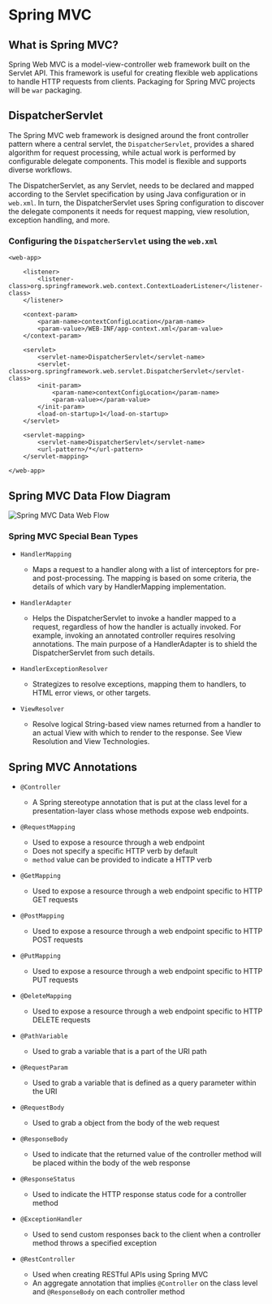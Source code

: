 # Spring MVC

## What is Spring MVC?

Spring Web MVC is a model-view-controller web framework built on the Servlet API. This framework is useful for creating flexible web applications to handle HTTP requests from clients. Packaging for Spring MVC projects will be `war` packaging.


## DispatcherServlet 

The Spring MVC web framework is designed around the front controller pattern where a central servlet, the `DispatcherServlet`, provides a shared algorithm for request processing, while actual work is performed by configurable delegate components. This model is flexible and supports diverse workflows.

The DispatcherServlet, as any Servlet, needs to be declared and mapped according to the Servlet specification by using Java configuration or in `web.xml`. In turn, the DispatcherServlet uses Spring configuration to discover the delegate components it needs for request mapping, view resolution, exception handling, and more.

### Configuring the `DispatcherServlet` using the `web.xml`

	<web-app>
	
	    <listener>
	        <listener-class>org.springframework.web.context.ContextLoaderListener</listener-class>
	    </listener>
	
	    <context-param>
	        <param-name>contextConfigLocation</param-name>
	        <param-value>/WEB-INF/app-context.xml</param-value>
	    </context-param>
	
	    <servlet>
	        <servlet-name>DispatcherServlet</servlet-name>
	        <servlet-class>org.springframework.web.servlet.DispatcherServlet</servlet-class>
	        <init-param>
	            <param-name>contextConfigLocation</param-name>
	            <param-value></param-value>
	        </init-param>
	        <load-on-startup>1</load-on-startup>
	    </servlet>
	
	    <servlet-mapping>
	        <servlet-name>DispatcherServlet</servlet-name>
	        <url-pattern>/*</url-pattern>
	    </servlet-mapping>
	
	</web-app>


## Spring MVC Data Flow Diagram

![Spring MVC Data Web Flow](http://3.bp.blogspot.com/-gzDmsQOGbZ8/Uirsbl-UM2I/AAAAAAAAAlo/6VMFghVaMEA/s1600/SpringMVC.jpg)

### Spring MVC Special Bean Types

- `HandlerMapping`
  - Maps a request to a handler along with a list of interceptors for pre- and post-processing. The mapping is based on some criteria, the details of which vary by HandlerMapping implementation.

- `HandlerAdapter`
  - Helps the DispatcherServlet to invoke a handler mapped to a request, regardless of how the handler is actually invoked. For example, invoking an annotated controller requires resolving annotations. The main purpose of a HandlerAdapter is to shield the DispatcherServlet from such details.

- `HandlerExceptionResolver`
  - Strategizes to resolve exceptions, mapping them to handlers, to HTML error views, or other targets.

- `ViewResolver`
  - Resolve logical String-based view names returned from a handler to an actual View with which to render to the response. See View Resolution and View Technologies.


## Spring MVC Annotations

- `@Controller`
  - A Spring stereotype annotation that is put at the class level for a presentation-layer class whose methods expose web endpoints.

- `@RequestMapping`
  - Used to expose a resource through a web endpoint
  - Does not specify a specific HTTP verb by default
  - `method` value can be provided to indicate a HTTP verb

- `@GetMapping`
  - Used to expose a resource through a web endpoint specific to HTTP GET requests

- `@PostMapping`
  - Used to expose a resource through a web endpoint specific to HTTP POST requests

- `@PutMapping`
  - Used to expose a resource through a web endpoint specific to HTTP PUT requests

- `@DeleteMapping`
  - Used to expose a resource through a web endpoint specific to HTTP DELETE requests

- `@PathVariable`
  - Used to grab a variable that is a part of the URI path

- `@RequestParam`
  - Used to grab a variable that is defined as a query parameter within the URI

- `@RequestBody`
  - Used to grab a object from the body of the web request

- `@ResponseBody`
  - Used to indicate that the returned value of the controller method will be placed within the body of the web response

- `@ResponseStatus`
  - Used to indicate the HTTP response status code for a controller method

- `@ExceptionHandler`
  - Used to send custom responses back to the client when a controller method throws a specified exception

- `@RestController`
  - Used when creating RESTful APIs using Spring MVC
  - An aggregate annotation that implies `@Controller` on the class level and `@ResponseBody` on each controller method